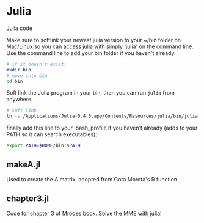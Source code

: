 # Julia

Julia code

Make sure to softlink your newest julia version to your ~/bin folder on Mac/Linux so you can access julia with simply 'julia' on the command line. Use the command line to add your bin folder if you haven't already. 

```bash
# if it doesn't exist:
mkdir bin 
# move into bin
cd bin
```
Soft link the Julia program in your bin, then you can run `julia` from anywhere. 
```bash
# soft link
ln -s /Applications/Julia-0.4.5.app/Contents/Resources/julia/bin/julia julia
```

finally add this line to your .bash_profile if you haven't already (adds to your PATH so it can search executables):

```bash
export PATH=$HOME/bin:$PATH
```

## makeA.jl

Used to create the A matrix, adopted from Gota Morota's R function. 

## chapter3.jl

Code for chapter 3 of Mrodes book. Solve the MME with julia!

